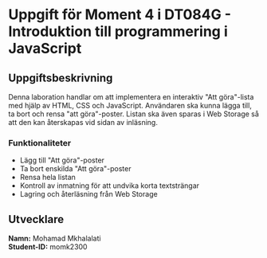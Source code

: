 # Uppgift för Moment 4 i DT084G - Introduktion till programmering i JavaScript

## Uppgiftsbeskrivning

Denna laboration handlar om att implementera en interaktiv "Att göra"-lista med hjälp av HTML, CSS och JavaScript. Användaren ska kunna lägga till, ta bort och rensa "att göra"-poster. Listan ska även sparas i Web Storage så att den kan återskapas vid sidan av inläsning.

### Funktionaliteter

- Lägg till "Att göra"-poster
- Ta bort enskilda "Att göra"-poster
- Rensa hela listan
- Kontroll av inmatning för att undvika korta textsträngar
- Lagring och återläsning från Web Storage

## Utvecklare

**Namn:** Mohamad Mkhalalati  
**Student-ID:** momk2300

